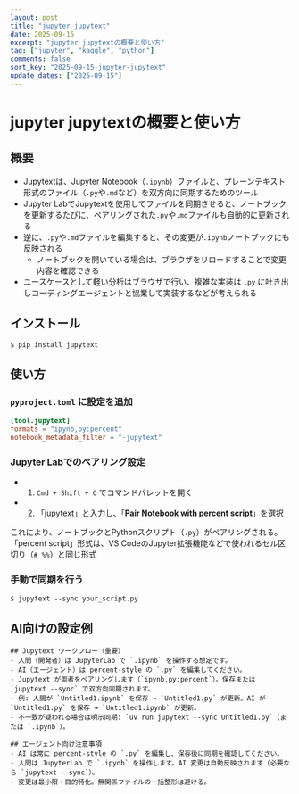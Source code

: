 ```yaml
---
layout: post
title: "jupyter jupytext"
date: 2025-09-15
excerpt: "jupyter jupytextの概要と使い方"
tag: ["jupyter", "kaggle", "python"]
comments: false
sort_key: "2025-09-15-jupyter-jupytext"
update_dates: ["2025-09-15"]
---
```


# jupyter jupytextの概要と使い方

## 概要
 - Jupytextは、Jupyter Notebook（`.ipynb`）ファイルと、プレーンテキスト形式のファイル（`.py`や`.md`など）を双方向に同期するためのツール
 - Jupyter LabでJupytextを使用してファイルを同期させると、ノートブックを更新するたびに、ペアリングされた`.py`や`.md`ファイルも自動的に更新される
 - 逆に、`.py`や`.md`ファイルを編集すると、その変更が`.ipynb`ノートブックにも反映される
   - ノートブックを開いている場合は、ブラウザをリロードすることで変更内容を確認できる
 - ユースケースとして軽い分析はブラウザで行い、複雑な実装は `.py` に吐き出しコーディングエージェントと協業して実装するなどが考えられる

## インストール

```console
$ pip install jupytext
```

## 使い方

### `pyproject.toml` に設定を追加

```toml
[tool.jupytext]
formats = "ipynb,py:percent"
notebook_metadata_filter = "-jupytext"
```

### Jupyter Labでのペアリング設定
 - 1. `Cmd + Shift + C` でコマンドパレットを開く
 - 2. 「jupytext」と入力し、「**Pair Notebook with percent script**」を選択

これにより、ノートブックとPythonスクリプト（`.py`）がペアリングされる。
「percent script」形式は、VS CodeのJupyter拡張機能などで使われるセル区切り（`# %%`）と同じ形式

### 手動で同期を行う

```console
$ jupytext --sync your_script.py
```

## AI向けの設定例

```text
## Jupytext ワークフロー（重要）
- 人間（開発者）は JupyterLab で `.ipynb` を操作する想定です。
- AI（エージェント）は percent-style の `.py` を編集してください。
- Jupytext が両者をペアリングします（`ipynb,py:percent`）。保存または `jupytext --sync` で双方向同期されます。
- 例: 人間が `Untitled1.ipynb` を保存 → `Untitled1.py` が更新。AI が `Untitled1.py` を保存 → `Untitled1.ipynb` が更新。
- 不一致が疑われる場合は明示同期: `uv run jupytext --sync Untitled1.py`（または `.ipynb`）。

## エージェント向け注意事項
- AI は常に percent-style の `.py` を編集し、保存後に同期を確認してください。
- 人間は JupyterLab で `.ipynb` を操作します。AI 変更は自動反映されます（必要なら `jupytext --sync`）。
- 変更は最小限・目的特化。無関係ファイルの一括整形は避ける。
```
